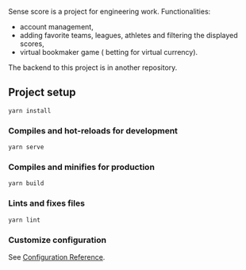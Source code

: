 Sense score is a project for engineering work. 
Functionalities:
- account management,
- adding favorite teams, leagues, athletes and filtering the displayed scores,
- virtual bookmaker game ( betting for virtual currency).

The backend to this project is in another repository.

## Project setup
```
yarn install
```

### Compiles and hot-reloads for development
```
yarn serve
```

### Compiles and minifies for production
```
yarn build
```

### Lints and fixes files
```
yarn lint
```

### Customize configuration
See [Configuration Reference](https://cli.vuejs.org/config/).
